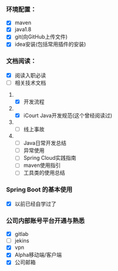 ### 环境配置：

- [x] maven
- [x] java1.8
- [x] git(向GitHub上传文件)
- [x] idea安装(包括常用插件的安装)

### 文档阅读：
- [x] 阅读入职必读
- [ ] 相关技术文档
1. - [x] 开发流程
2. - [x] iCourt Java开发规范(这个曾经阅读过)
3. - [ ] 线上事故
4. - [ ] Java日常开发总结
   - [ ] 异常使用
   - [ ] Spring Cloud实践指南
   - [ ] maven使用指引
   - [ ] 工具类的使用总结

### Spring Boot 的基本使用
- [x] 以前已经自学过了

### 公司内部账号平台开通与熟悉
- [x] gitlab
- [ ] jekins
- [x] vpn
- [x] Alpha移动端/客户端
- [x] 公司邮箱
